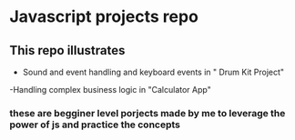 # Javascript projects repo

## This repo illustrates

- Sound and event handling and keyboard events in " Drum Kit Project"

-Handling complex business logic in "Calculator App"

### these are begginer level porjects made by me to leverage the power of js and practice the concepts
